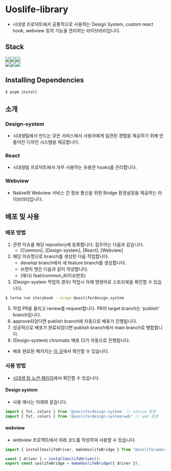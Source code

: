 # Uoslife-library

- 시대생 프로덕트에서 공통적으로 사용하는 Design System, custom react hook, webview 등의 기능을 관리하는 라이브러리입니다.

## Stack

<div style="display: flex; flex-direction: row;">
  <img src="https://img.shields.io/badge/lerna-9333EA?style=for-the-badge&logo=lerna&logoColor=white">
  <img src="https://img.shields.io/badge/vite-646CFF?style=for-the-badge&logo=vite&logoColor=white">
  <img src="https://img.shields.io/badge/pnpm-F69220?style=for-the-badge&logo=pnpm&logoColor=white">
</div>
<div style="display: flex; flex-direction: row;">
  <img src="https://img.shields.io/badge/react-61DAFB?style=for-the-badge&logo=react&logoColor=white">
  <img src="https://img.shields.io/badge/typescript-3178C6?style=for-the-badge&logo=typescript&logoColor=white">
  <img src="https://img.shields.io/badge/storybook-FF4785?style=for-the-badge&logo=storybook&logoColor=white">
</div>

## Installing Dependencies

```bash
$ pnpm install
```

## 소개

### Design-system

- 시대생팀에서 만드는 모든 서비스에서 사용자에게 일관된 경험을 제공하기 위해 만들어진 디자인 시스템을 제공합니다.

### React

- 시대생팀 프로덕트에서 자주 사용하는 유용한 hooks를 관리합니다.

### Webview

- Native와 Webview 서비스 간 정보 통신을 위한 Bridge 환경설정을 제공하는 라이브러리입니다.

## 배포 및 사용

### 배포 방법

1. 관련 이슈를 해당 repository에 등록합니다. 접두어는 다음과 같습니다.
    - [Common], [Design-system], [React], [Webview]
3. 해당 이슈명으로 branch를 생성한 다음 작업합니다.
    - develop branch에서 새 feature branch를 생성합니다.
    - 브랜치 명은 다음과 같이 작성합니다.
    - (예시) feat/common_#(이슈번호)
4. (Design-system 작업의 경우) 작업시 아래 명령어로 스토리북을 확인할 수 있습니다.
```bash
$ lerna run storybook --scope @uoslife/design-system
```

5. 작업 PR을 올리고 review를 request합니다. PR의 target branch는 'publish' branch입니다.
6. approve되었다면 publish branch에 자동으로 배포가 진행됩니다.
7. 성공적으로 배포가 완료되었다면 publish branch에서 main branch로 병합합니다.
8. (Design-system) chromatic 배포 CI가 자동으로 진행됩니다.

- 배포 완료된 패키지는 [이 곳](https://github.com/orgs/uoslife/packages?repo_name=uoslife-library)에서 확인할 수 있습니다.

### 사용 방법

- [시대생 팀 노션 페이지](https://www.notion.so/Uoslife-library-b9d9a079c2dd4d5980fb561af8b3c7ac?pvs=4)에서 확인할 수 있습니다.

#### Design system
- 사용 예시는 아래와 같습니다.
```typescript
import { Txt, colors } from '@uoslife/design-system' // native 환경
import { Txt, colors } from '@uoslife/design-system/web' // web 환경
```

#### webview

- webview 프로젝트에서 아래 코드를 작성하여 사용할 수 있습니다.

```typescript
import { installUoslifeDriver, makeUoslifeBridge } from "@uoslife/webview";

const { driver } = installUoslifeDriver();
export const uoslifeBridge = makeUoslifeBridge({ driver });
```
